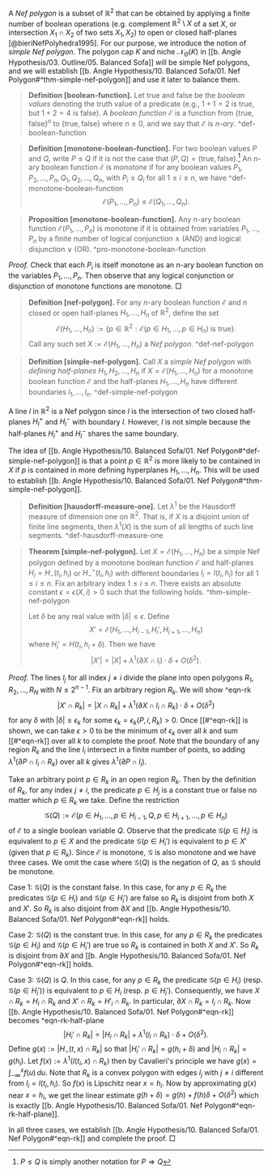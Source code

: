 A _Nef polygon_ is a subset of $\mathbb{R}^2$ that can be obtained by applying a finite number of boolean operations (e.g. complement $\mathbb{R}^2 \setminus X$ of a set $X$, or intersection $X_1 \cap X_2$ of two sets $X_1, X_2$) to open or closed half-planes [@bieriNefPolyhedra1995]. For our purpose, we introduce the notion of _simple Nef polygon_. The polygon cap $K$ and niche $\mathcal{N}_\Theta(K)$ in [[b. Angle Hypothesis/03. Outline/05. Balanced Sofa]] will be simple Nef polygons, and we will establish [[b. Angle Hypothesis/10. Balanced Sofa/01. Nef Polygon#^thm-simple-nef-polygon]] and use it later to balance them.

> __Definition [boolean-function].__ Let $\textsf{true}$ and $\textsf{false}$ be the _boolean values_ denoting the truth value of a predicate (e.g., $1+1=2$ is $\textsf{true}$, but $1 + 2 = 4$ is $\textsf{false}$). A _boolean function_ $\mathcal{E}$ is a function from $\left\{ \textsf{true}, \textsf{false} \right\}^n$ to $\left\{ \textsf{true}, \textsf{false} \right\}$ where $n \geq 0$, and we say that $\mathcal{E}$ is _$n$-ary_. ^def-boolean-function

> __Definition [monotone-boolean-function].__ For two boolean values $P$ and $Q$, write $P \leq Q$ if it is not the case that $(P, Q) = (\textsf{true}, \textsf{false})$.[^implies] An $n$-ary boolean function $\mathcal{E}$ is _monotone_ if for any boolean values $P_1, P_2, \dots, P_n, Q_1, Q_2, \dots, Q_n$, with $P_i \leq Q_i$ for all $1 \leq i \leq n$, we have ^def-monotone-boolean-function
$$
\mathcal{E}(P_1, \dots, P_n) \leq \mathcal{E}(Q_1, \dots, Q_n).
$$

> __Proposition [monotone-boolean-function].__ Any $n$-ary boolean function $\mathcal{E}(P_1, \dots, P_n)$ is monotone if it is obtained from variables $P_1, \dots, P_n$ by a finite number of logical conjunction $\land$ (AND) and logical disjunction $\lor$ (OR). ^pro-monotone-boolean-function

_Proof._ Check that each $P_i$ is itself monotone as an $n$-ary boolean function on the variables $P_1, \dots, P_n$. Then observe that any logical conjunction or disjunction of monotone functions are monotone. □

> __Definition [nef-polygon].__ For any $n$-ary boolean function $\mathcal{E}$ and $n$ closed or open half-planes $H_1, \dots, H_n$ of $\mathbb{R}^2$, define the set 
$$
\mathcal{E}(H_1, \dots, H_n) := \left\{ p \in \mathbb{R}^2 : \mathcal{E}(p \in H_1, \dots,p \in H_n) \text{ is } \textsf{true} \right\}.
$$
> Call any such set $X := \mathcal{E}(H_1, \dots, H_n)$ a _Nef polygon_. ^def-nef-polygon

> __Definition [simple-nef-polygon].__ Call $X$ a _simple Nef polygon_ with _defining half-planes_ $H_1, H_2, \dots, H_n$ if $X = \mathcal{E}(H_1, \dots, H_n)$ for a monotone boolean function $\mathcal{E}$ and the half-planes $H_1, \dots, H_n$ have different boundaries $l_1, \dots, l_n$. ^def-simple-nef-polygon

A line $l$ in $\mathbb{R}^2$ is a Nef polygon since $l$ is the intersection of two closed half-planes $H_l^+$ and $H_l^-$ with boundary $l$. However, $l$ is not simple because the half-planes $H_l^+$ and $H_l^-$ shares the same boundary.

The idea of [[b. Angle Hypothesis/10. Balanced Sofa/01. Nef Polygon#^def-simple-nef-polygon]] is that a point $p \in \mathbb{R}^2$ is more likely to be contained in $X$ if $p$ is contained in more defining hyperplanes $H_1, \dots, H_n$. This will be used to establish [[b. Angle Hypothesis/10. Balanced Sofa/01. Nef Polygon#^thm-simple-nef-polygon]].

> __Definition [hausdorff-measure-one].__ Let $\lambda^1$ be the Hausdorff measure of dimension one on $\mathbb{R}^2$. That is, if $X$ is a disjoint union of finite line segments, then $\lambda^1(X)$ is the sum of all lengths of such line segments. ^def-hausdorff-measure-one

> __Theorem [simple-nef-polygon].__ Let $X = \mathcal{E}(H_1, \dots, H_n)$ be a simple Nef polygon defined by a monotone boolean function $\mathcal{E}$ and half-planes $H_i = H_-(t_i, h_i)$ or $H_-^{\circ}(t_i, h_i)$ with different boundaries $l_i = l(t_i, h_i)$ for all $1 \leq i \leq n$. Fix an arbitrary index $1 \leq i \leq n$. There exists an absolute constant $\epsilon = \epsilon(X, i) > 0$ such that the following holds. ^thm-simple-nef-polygon
> 
> Let $\delta$ be any real value with $|\delta| \leq \epsilon$. Define
$$
X' = \mathcal{E}(H_1, \dots, H_{i-1}, H_i', H_{i+1}, \dots, H_n)
$$
> where $H_i' = H(t_i, h_i + \delta)$. Then we have
$$
\left| X' \right| = |X| + \lambda^1(\partial X \cap l_i) \cdot \delta + O(\delta^2).
$$

_Proof._ The lines $l_j$ for all index $j \neq i$ divide the plane into open polygons $R_1, R_2, \dots, R_N$ with $N \leq 2^{n-1}$. Fix an arbitrary region $R_k$. We will show ^eqn-rk
$$
\left| X' \cap R_k \right| = |X \cap R_k| + \lambda^1( \partial X \cap l_i \cap R_k) \cdot \delta + O(\delta^2)
$$
for any $\delta$ with $|\delta| \leq \epsilon_k$ for some $\epsilon_{k} = \epsilon_{k}(P, i, R_k) > 0$. Once [[#^eqn-rk]] is shown, we can take $\epsilon > 0$ to be the minimum of $\epsilon_{k}$ over all $k$ and sum [[#^eqn-rk]] over all $k$ to complete the proof. Note that the boundary of any region $R_k$ and the line $l_i$ intersect in a finite number of points, so adding $\lambda^1( \partial P \cap l_i \cap R_k)$ over all $k$ gives $\lambda^1(\partial P \cap l_i)$.

Take an arbitrary point $p \in R_k$ in an open region $R_k$. Then by the definition of $R_k$, for any index $j \neq i$, the predicate $p \in H_j$ is a constant $\textsf{true}$ or $\textsf{false}$ no matter which $p \in R_k$ we take. Define the restriction
$$
\mathcal{G}(Q) :=  \mathcal{E}(p \in H_1, \dots, p \in H_{i-1}, Q, p \in H_{i+1}, \dots, p \in H_n)
$$
of $\mathcal{E}$ to a single boolean variable $Q$. Observe that the predicate $\mathcal{G}(p \in H_i)$ is equivalent to $p \in X$ and the predicate $\mathcal{G}(p \in H_i')$ is equivalent to $p \in X'$ (given that $p \in R_k$). Since $\mathcal{E}$ is monotone, $\mathcal{G}$ is also monotone and we have three cases. We omit the case where $\mathcal{G}(Q)$ is the negation of $Q$, as $\mathcal{G}$ should be monotone.

Case 1: $\mathcal{G}(Q)$ is the constant $\textsf{false}$. In this case, for any $p \in R_k$ the predicates $\mathcal{G}(p \in H_i)$ and $\mathcal{G}(p \in H_i')$ are $\textsf{false}$ so $R_k$ is disjoint from both $X$ and $X'$. So $R_k$ is also disjoint from $\partial X$ and [[b. Angle Hypothesis/10. Balanced Sofa/01. Nef Polygon#^eqn-rk]] holds.

Case 2: $\mathcal{G}(Q)$ is the constant $\textsf{true}$. In this case, for any $p \in R_k$ the predicates $\mathcal{G}(p \in H_i)$ and $\mathcal{G}(p \in H_i')$ are $\textsf{true}$ so $R_k$ is contained in both $X$ and $X'$. So $R_k$ is disjoint from $\partial X$ and [[b. Angle Hypothesis/10. Balanced Sofa/01. Nef Polygon#^eqn-rk]] holds.

Case 3: $\mathcal{G}(Q)$ is $Q$. In this case, for any $p \in R_k$ the predicate $\mathcal{G}(p \in H_i)$ (resp. $\mathcal{G}(p \in H_i')$) is equivalent to $p \in H_i$ (resp. $p \in H_i'$). Consequently, we have $X \cap R_k = H_i \cap R_k$ and $X' \cap R_k = H'_i \cap R_k$. In particular, $\partial X \cap R_k = l_i \cap R_k$. Now [[b. Angle Hypothesis/10. Balanced Sofa/01. Nef Polygon#^eqn-rk]] becomes ^eqn-rk-half-plane
$$
\left| H_i' \cap R_k \right| = |H_i \cap R_k| + \lambda^1( l_i \cap R_k) \cdot \delta + O(\delta^2).
$$
Define $g(x) := |H_-(t, x) \cap R_k|$ so that $|H_i' \cap R_k| = g(h_i + \delta)$ and $|H_i \cap R_k| = g(h_i)$. Let $f(x) := \lambda^1(l(t_i, x) \cap R_k)$ then by Cavalieri's principle we have $g(x) = \int_{-\infty}^x f(u)\,du$. Note that $R_k$ is a convex polygon with edges $l_{j}$ with $j \neq i$ different from $l_i = l(t_i, h_i)$. So $f(x)$ is Lipschitz near $x = h_i$. Now by approximating $g(x)$ near $x = h_i$, we get the linear estimate $g(h + \delta) = g(h) + f(h) \delta + O(\delta^2)$ which is exactly [[b. Angle Hypothesis/10. Balanced Sofa/01. Nef Polygon#^eqn-rk-half-plane]].

In all three cases, we establish [[b. Angle Hypothesis/10. Balanced Sofa/01. Nef Polygon#^eqn-rk]] and complete the proof. □

[^implies]: $P \leq Q$ is simply another notation for $P \Rightarrow Q$